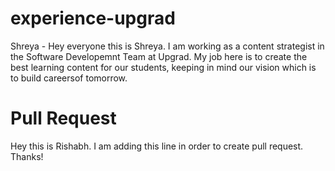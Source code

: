 # experience-upgrad
Shreya - Hey everyone this is Shreya. I am working as a content strategist in the Software Developemnt Team at Upgrad. My job here is to create the best learning content for our students, keeping in mind our vision which is to build careersof tomorrow.
# Pull Request
Hey this is Rishabh. I am adding this line in order to create pull request. Thanks!
